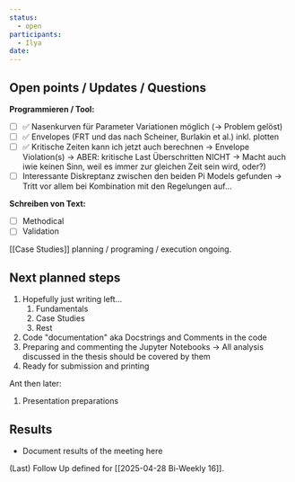 ```yaml
---
status:
  - open
participants:
  - Ilya
date:
---
```

## Open points / Updates / Questions
**Programmieren / Tool:**
- [ ] ✅ Nasenkurven für Parameter Variationen möglich (-> Problem gelöst)
- [ ] ✅ Envelopes (FRT und das nach Scheiner, Burlakin et al.) inkl. plotten
- [ ] ✅ Kritische Zeiten kann ich jetzt auch berechnen
      -> Envelope Violation(s)
      -> ABER: kritische Last Überschritten NICHT -> Macht auch iwie keinen Sinn, weil es immer zur gleichen Zeit sein wird, oder?)
- [ ] Interessante Diskreptanz zwischen den beiden Pi Models gefunden -> Tritt vor allem bei Kombination mit den Regelungen auf...
 
**Schreiben von Text:**
 - [ ] Methodical
 - [ ] Validation

[[Case Studies]] planning / programing / execution ongoing.
## Next planned steps
1. Hopefully just writing left...
	1. Fundamentals
	2. Case Studies
	3. Rest
2. Code "documentation" aka Docstrings and Comments in the code
3. Preparing and commenting the Jupyter Notebooks -> All analysis discussed in the thesis should be covered by them
4. Ready for submission and printing

Ant then later:
1. Presentation preparations

## Results
- Document results of the meeting here

(Last) Follow Up defined for [[2025-04-28 Bi-Weekly 16]].